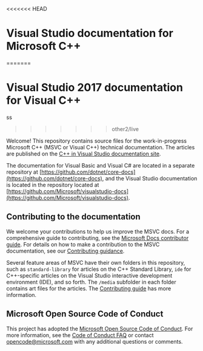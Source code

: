 <<<<<<< HEAD
# Visual Studio documentation for Microsoft C++
=======
# Visual Studio 2017 documentation for Visual C++
ss
>>>>>>> other2/live

Welcome! This repository contains source files for the work-in-progress Microsoft C++ (MSVC or Visual C++) technical documentation. The articles are published on the [C++ in Visual Studio documentation site](https://learn.microsoft.com/cpp).

The documentation for Visual Basic and Visual C# are located in a separate repository at [https://github.com/dotnet/core-docs](https://github.com/dotnet/core-docs), and the Visual Studio documentation is located in the repository located at [https://github.com/Microsoft/visualstudio-docs](https://github.com/Microsoft/visualstudio-docs).

## Contributing to the documentation

We welcome your contributions to help us improve the MSVC docs. For a comprehensive guide to contributing, see the [Microsoft Docs contributor guide](https://learn.microsoft.com/contribute). For details on how to make a contribution to the MSVC documentation, see our [Contributing guidance](CONTRIBUTING.md).

Several feature areas of MSVC have their own folders in this repository, such as `standard-library` for articles on the C++ Standard Library, `ide` for C++-specific articles on the Visual Studio interactive development environment (IDE), and so forth. The `/media` subfolder in each folder contains art files for the articles. The [Contributing guide](CONTRIBUTING.md) has more information.

## Microsoft Open Source Code of Conduct

This project has adopted the [Microsoft Open Source Code of Conduct](https://opensource.microsoft.com/codeofconduct/). For more information, see the [Code of Conduct FAQ](https://opensource.microsoft.com/codeofconduct/faq/) or contact [opencode@microsoft.com](mailto:opencode@microsoft.com) with any additional questions or comments.
